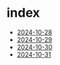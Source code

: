 # index

- [2024-10-28](2024-10-28/index.html)
- [2024-10-29](2024-10-29/index.html)
- [2024-10-30](2024-10-30/index.html)
- [2024-10-31](2024-10-31/index.html)
